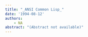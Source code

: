 ```yaml
---
title: "_ANSI Common Lisp_"
date: '1994-08-12'
authors: 
    - NA
abstract: "(Abstract not available)"
---
```


